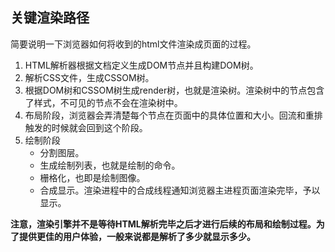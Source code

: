 ## 关键渲染路径

简要说明一下浏览器如何将收到的html文件渲染成页面的过程。

1. HTML解析器根据文档定义生成DOM节点并且构建DOM树。
2. 解析CSS文件，生成CSSOM树。
3. 根据DOM树和CSSOM树生成render树，也就是渲染树。渲染树中的节点包含了样式，不可见的节点不会在渲染树中。
4. 布局阶段，浏览器会弄清楚每个节点在页面中的具体位置和大小。回流和重排触发的时候就会回到这个阶段。
5. 绘制阶段
   - 分割图层。
   - 生成绘制列表，也就是绘制的命令。
   - 栅格化，也即是绘制图像。
   - 合成显示。渲染进程中的合成线程通知浏览器主进程页面渲染完毕，予以显示。

**注意，渲染引擎并不是等待HTML解析完毕之后才进行后续的布局和绘制过程。为了提供更佳的用户体验，一般来说都是解析了多少就显示多少。**

